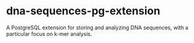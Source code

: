 # dna-sequences-pg-extension
A PostgreSQL extension for storing and analyzing DNA sequences, with a particular focus on k-mer analysis.
